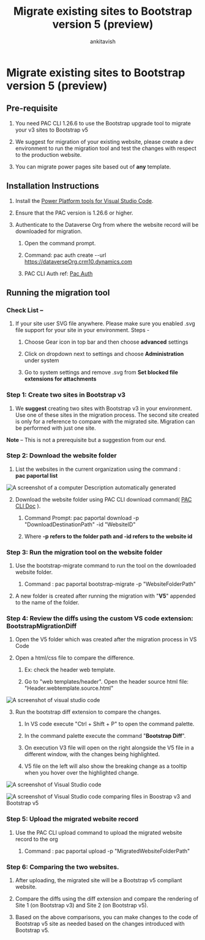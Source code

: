 ﻿---
title: Migrate existing sites to Bootstrap version 5 (preview)
description: Learn how to migrate your Power Pages sites to Bootstrap version 5.
author: ankitavish 
ms.topic: conceptual
ms.custom: 
ms.date: 09/19/2023
ms.subservice:
ms.author: avishwakarma 
ms.reviewer: kkendrick
contributors:
    - ProfessorKendrick
---

# Migrate existing sites to Bootstrap version 5 (preview)

## Pre-requisite

1. You need PAC CLI 1.26.6 to use the Bootstrap upgrade tool to migrate your v3 sites to Bootstrap v5

1. We suggest for migration of your existing website, please create a dev environment to run the migration tool and test the changes with respect to the production website.

1. You can migrate power pages site based out of **any** template.

## Installation Instructions

1. Install the [Power Platform tools for Visual Studio Code](/power-platform/developer/cli/introduction).

1. Ensure that the PAC version is 1.26.6 or higher.

1. Authenticate to the Dataverse Org from where the website record will be downloaded for migration.

    1.  Open the command prompt.

    2.  Command: pac auth create --url https://dataverseOrg.crm10.dynamics.com

    3.  PAC CLI Auth ref: [Pac Auth](/power-platform/developer/cli/reference/auth)

## **Running the migration tool**

### **Check List –**

1.  If your site user SVG file anywhere. Please make sure you enabled .svg file support for your site in your environment. Steps -

    1.  Choose Gear icon in top bar and then choose **advanced** settings

    2.  Click on dropdown next to settings and choose **Administration** under system

    3.  Go to system settings and remove .svg from **Set blocked file extensions for attachments**

### Step 1: Create two sites in Bootstrap v3

1.  We **suggest** creating two sites with Bootstrap v3 in your environment. Use one of these sites in the migration process. The second site created is only for a reference to compare with the migrated site. Migration can be performed with just one site.

**Note** – This is not a prerequisite but a suggestion from our end.

### Step 2: Download the website folder

1.  List the websites in the current organization using the command :  
 **pac paportal list**

![A screenshot of a computer Description automatically generated](media/image1.png)

2.  Download the website folder using PAC CLI download command( [PAC CLI Doc](https://learn.microsoft.com/en-us/power-platform/developer/cli/reference/paportal#pac-paportal-download) ).

    1.  Command Prompt: pac paportal download -p "DownloadDestinationPath" -id "WebsiteID"

    2.  Where **-p refers to the folder path and -id refers to the website id**

### Step 3: Run the migration tool on the website folder

1.  Use the bootstrap-migrate command to run the tool on the downloaded website folder.

    1.  Command : pac paportal bootstrap-migrate -p "WebsiteFolderPath"

2.  A new folder is created after running the migration with "**V5**" appended to the name of the folder.

### Step 4: Review the diffs using the custom VS code extension: BootstrapMigrationDiff

1.  Open the V5 folder which was created after the migration process in VS Code

2.  Open a html/css file to compare the difference.

    1.  Ex: check the header web template.

    2.  Go to "web templates/header". Open the header source html file: "Header.webtemplate.source.html"

![A screenshot of visual studio code ](media/image2.png)

3.  Run the bootstrap diff extension to compare the changes.

    1.  In VS code execute "Ctrl + Shift + P" to open the command palette.

    2.  In the command palette execute the command "**Bootstrap Diff**".

    3.  On execution V3 file will open on the right alongside the V5 file in a different window, with the changes being highlighted.

    4.  V5 file on the left will also show the breaking change as a tooltip when you hover over the highlighted change.

![A screenshot of Visual Studio code ](media/image3.png)

![A screenshot of Visual Studio code comparing files in Boostrap v3 and Bootstrap v5 ](media/image4.png)

### Step 5: Upload the migrated website record

1.  Use the PAC CLI upload command to upload the migrated website record to the org

    1.  Command : pac paportal upload -p "MigratedWebsiteFolderPath"

### **Step 6: Comparing the two websites.**

1.  After uploading, the migrated site will be a Bootstrap v5 compliant website.

2.  Compare the diffs using the diff extension and compare the rendering of Site 1 (on Bootstrap v3) and Site 2 (on Bootstrap v5).

3.  Based on the above comparisons, you can make changes to the code of Bootstrap v5 site as needed based on the changes introduced with Bootstrap v5.

